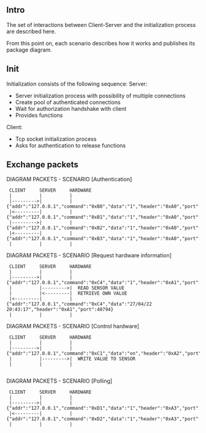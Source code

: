 ## Intro

The set of interactions between Client-Server and the initialization process are described here.

From this point on, each scenario describes how it works and publishes its package diagram.


## Init

Initialization consists of the following sequence:
Server:
- Server initialization process with possibility of multiple connections
- Create pool of authenticated connections
- Wait for authorization handshake with client
- Provides functions


Client:
- Tcp socket initialization process
- Asks for authentication to release functions

## Exchange packets


DIAGRAM PACKETS - SCENARIO [Authentication]
```
 CLIENT     SERVER     HARDWARE
 |          |          |
 |--------->|          |  {"addr":"127.0.0.1","command":"0xB0","data":"1","header":"0xA0","port":48792}
 |<---------|          |  {"addr":"127.0.0.1","command":"0xB1","data":"1","header":"0xA0","port":48792}
 |--------->|          |  {"addr":"127.0.0.1","command":"0xB2","data":"1","header":"0xA0","port":48792}
 |<---------|          |  {"addr":"127.0.0.1","command":"0xB3","data":"1","header":"0xA0","port":48792}
 |          |          |  

```

DIAGRAM PACKETS - SCENARIO [Request hardware information]
```
 CLIENT     SERVER     HARDWARE
 |          |          |
 |--------->|          |  {"addr":"127.0.0.1","command":"0xC4","data":"1","header":"0xA1","port":48794}
 |          |--------->|  READ SENSOR VALUE
 |          |<---------|  RETRIEVE OWN VALUE
 |<---------|          |  {"addr":"127.0.0.1","command":"0xC4","data":"27/04/22 20:43:17","header":"0xA1","port":48794}
 |          |          |  

```

DIAGRAM PACKETS - SCENARIO [Control hardware]
```
 CLIENT     SERVER     HARDWARE
 |          |          |
 |--------->|          |  {"addr":"127.0.0.1","command":"0xC1","data":"on","header":"0xA2","port":48794}
 |          |--------->|  WRITE VALUE TO SENSOR
 |          |          |  
 
 ```

 DIAGRAM PACKETS - SCENARIO [Polling]
```
 CLIENT     SERVER     HARDWARE
 |          |          |
 |--------->|          |  {"addr":"127.0.0.1","command":"0xD1","data":"1","header":"0xA3","port":48794}
 |<---------|          |  {"addr":"127.0.0.1","command":"0xD2","data":"1","header":"0xA3","port":48794}
 |          |          |
 
 ```